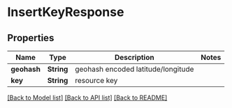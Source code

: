 # InsertKeyResponse

## Properties

Name | Type | Description | Notes
------------ | ------------- | ------------- | -------------
**geohash** | **String** | geohash encoded latitude/longitude | 
**key** | **String** | resource key | 

[[Back to Model list]](../README.md#documentation-for-models) [[Back to API list]](../README.md#documentation-for-api-endpoints) [[Back to README]](../README.md)


